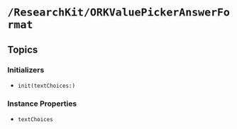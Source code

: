 # ``/ResearchKit/ORKValuePickerAnswerFormat``

<!-- The content below this line is auto-generated and is redundant. You should either incorporate it into your content above this line or delete it. -->

## Topics

### Initializers

- ``init(textChoices:)``

### Instance Properties

- ``textChoices``